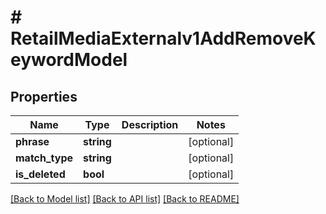 # # RetailMediaExternalv1AddRemoveKeywordModel

## Properties

Name | Type | Description | Notes
------------ | ------------- | ------------- | -------------
**phrase** | **string** |  | [optional]
**match_type** | **string** |  | [optional]
**is_deleted** | **bool** |  | [optional]

[[Back to Model list]](../../README.md#models) [[Back to API list]](../../README.md#endpoints) [[Back to README]](../../README.md)
